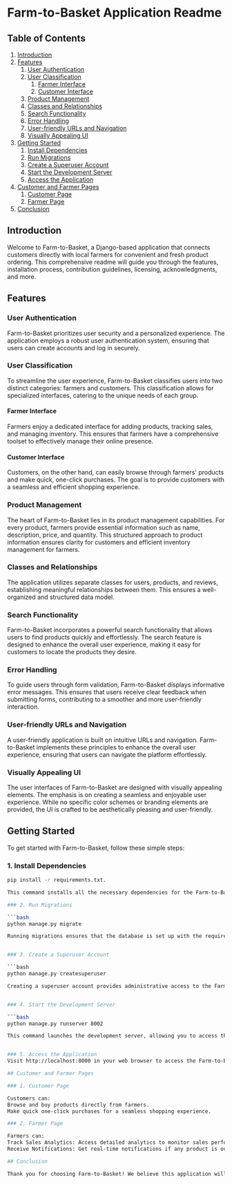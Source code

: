 # Farm-to-Basket Application Readme

## Table of Contents

1. [Introduction](#introduction)
2. [Features](#features)
    1. [User Authentication](#user-authentication)
    2. [User Classification](#user-classification)
        1. [Farmer Interface](#farmer-interface)
        2. [Customer Interface](#customer-interface)
    3. [Product Management](#product-management)
    4. [Classes and Relationships](#classes-and-relationships)
    5. [Search Functionality](#search-functionality)
    6. [Error Handling](#error-handling)
    7. [User-friendly URLs and Navigation](#user-friendly-urls-and-navigation)
    8. [Visually Appealing UI](#visually-appealing-ui)
3. [Getting Started](#getting-started)
    1. [Install Dependencies](#install-dependencies)
    2. [Run Migrations](#run-migrations)
    3. [Create a Superuser Account](#create-a-superuser-account)
    4. [Start the Development Server](#start-the-development-server)
    5. [Access the Application](#access-the-application)
4. [Customer and Farmer Pages](#customer-and-farmer-pages)
    1. [Customer Page](#customer-page)
    2. [Farmer Page](#farmer-page)
5. [Conclusion](#conclusion)

## Introduction

Welcome to Farm-to-Basket, a Django-based application that connects customers directly with local farmers for convenient and fresh product ordering. This comprehensive readme will guide you through the features, installation process, contribution guidelines, licensing, acknowledgments, and more.

## Features

### User Authentication

Farm-to-Basket prioritizes user security and a personalized experience. The application employs a robust user authentication system, ensuring that users can create accounts and log in securely.

### User Classification

To streamline the user experience, Farm-to-Basket classifies users into two distinct categories: farmers and customers. This classification allows for specialized interfaces, catering to the unique needs of each group.

#### Farmer Interface

Farmers enjoy a dedicated interface for adding products, tracking sales, and managing inventory. This ensures that farmers have a comprehensive toolset to effectively manage their online presence.

#### Customer Interface

Customers, on the other hand, can easily browse through farmers' products and make quick, one-click purchases. The goal is to provide customers with a seamless and efficient shopping experience.

### Product Management

The heart of Farm-to-Basket lies in its product management capabilities. For every product, farmers provide essential information such as name, description, price, and quantity. This structured approach to product information ensures clarity for customers and efficient inventory management for farmers.

### Classes and Relationships

The application utilizes separate classes for users, products, and reviews, establishing meaningful relationships between them. This ensures a well-organized and structured data model.

### Search Functionality

Farm-to-Basket incorporates a powerful search functionality that allows users to find products quickly and effortlessly. The search feature is designed to enhance the overall user experience, making it easy for customers to locate the products they desire.

### Error Handling

To guide users through form validation, Farm-to-Basket displays informative error messages. This ensures that users receive clear feedback when submitting forms, contributing to a smoother and more user-friendly interaction.

### User-friendly URLs and Navigation

A user-friendly application is built on intuitive URLs and navigation. Farm-to-Basket implements these principles to enhance the overall user experience, ensuring that users can navigate the platform effortlessly.

### Visually Appealing UI

The user interfaces of Farm-to-Basket are designed with visually appealing elements. The emphasis is on creating a seamless and enjoyable user experience. While no specific color schemes or branding elements are provided, the UI is crafted to be aesthetically pleasing and user-friendly.

## Getting Started

To get started with Farm-to-Basket, follow these simple steps:

### 1. Install Dependencies

```bash
pip install -r requirements.txt.

This command installs all the necessary dependencies for the Farm-to-Basket application.

### 2. Run Migrations

```bash
python manage.py migrate

Running migrations ensures that the database is set up with the required tables and structures for the application to function correctly.


### 3. Create a Superuser Account

```bash
python manage.py createsuperuser

Creating a superuser account provides administrative access to the Farm-to-Basket application. Follow the prompts to set up the superuser account.


### 4. Start the Development Server

```bash
python manage.py runserver 8002

This command launches the development server, allowing you to access the Farm-to-Basket application locally.


### 5. Access the Application
Visit http://localhost:8000 in your web browser to access the Farm-to-Basket application.

## Customer and Farmer Pages

### 1. Customer Page

Customers can:
Browse and buy products directly from farmers.
Make quick one-click purchases for a seamless shopping experience.

### 2. Farmer Page

Farmers can:
Track Sales Analytics: Access detailed analytics to monitor sales performance.
Receive Notifications: Get real-time notifications if any product is out of stock.

## Conclusion

Thank you for choosing Farm-to-Basket! We believe this application will revolutionize your farm-fresh shopping experience, making it both enjoyable and hassle-free.



